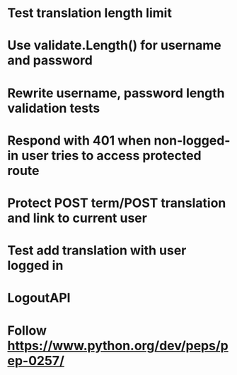 # Test translation length limit
# Use validate.Length() for username and password
# Rewrite username, password length validation tests
# Respond with 401 when non-logged-in user tries to access protected route
# Protect POST term/POST translation and link to current user
# Test add translation with user logged in
# LogoutAPI
# Follow https://www.python.org/dev/peps/pep-0257/
